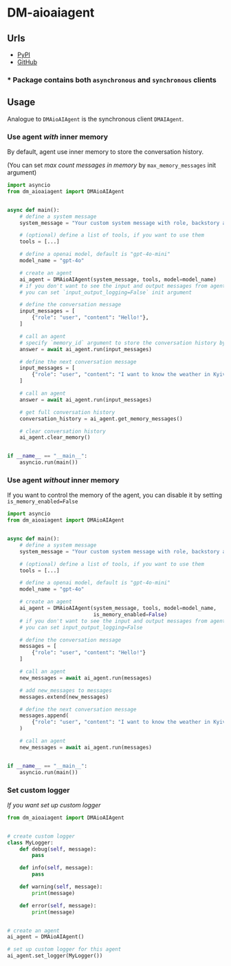 # DM-aioaiagent

## Urls

* [PyPI](https://pypi.org/project/dm-aioaiagent)
* [GitHub](https://github.com/MykhLibs/dm-aioaiagent)

### * Package contains both `asynchronous` and `synchronous` clients

## Usage

Analogue to `DMAioAIAgent` is the synchronous client `DMAIAgent`.

### Use agent *with* inner memory

By default, agent use inner memory to store the conversation history.

(You can set *max count messages in memory* by `max_memory_messages` init argument)

```python
import asyncio
from dm_aioaiagent import DMAioAIAgent


async def main():
    # define a system message
    system_message = "Your custom system message with role, backstory and goal"

    # (optional) define a list of tools, if you want to use them
    tools = [...]

    # define a openai model, default is "gpt-4o-mini"
    model_name = "gpt-4o"

    # create an agent
    ai_agent = DMAioAIAgent(system_message, tools, model=model_name)
    # if you don't want to see the input and output messages from agent
    # you can set `input_output_logging=False` init argument

    # define the conversation message
    input_messages = [
        {"role": "user", "content": "Hello!"},
    ]

    # call an agent
    # specify `memory_id` argument to store the conversation history by your custom id
    answer = await ai_agent.run(input_messages)

    # define the next conversation message
    input_messages = [
        {"role": "user", "content": "I want to know the weather in Kyiv"}
    ]

    # call an agent
    answer = await ai_agent.run(input_messages)

    # get full conversation history
    conversation_history = ai_agent.get_memory_messages()

    # clear conversation history
    ai_agent.clear_memory()


if __name__ == "__main__":
    asyncio.run(main())
```

### Use agent *without* inner memory

If you want to control the memory of the agent, you can disable it by setting `is_memory_enabled=False`

```python
import asyncio
from dm_aioaiagent import DMAioAIAgent


async def main():
    # define a system message
    system_message = "Your custom system message with role, backstory and goal"

    # (optional) define a list of tools, if you want to use them
    tools = [...]

    # define a openai model, default is "gpt-4o-mini"
    model_name = "gpt-4o"

    # create an agent
    ai_agent = DMAioAIAgent(system_message, tools, model=model_name,
                            is_memory_enabled=False)
    # if you don't want to see the input and output messages from agent
    # you can set input_output_logging=False

    # define the conversation message
    messages = [
        {"role": "user", "content": "Hello!"}
    ]

    # call an agent
    new_messages = await ai_agent.run(messages)

    # add new_messages to messages
    messages.extend(new_messages)

    # define the next conversation message
    messages.append(
        {"role": "user", "content": "I want to know the weather in Kyiv"}
    )

    # call an agent
    new_messages = await ai_agent.run(messages)


if __name__ == "__main__":
    asyncio.run(main())
```

### Set custom logger

_If you want set up custom logger_

```python
from dm_aioaiagent import DMAioAIAgent


# create custom logger
class MyLogger:
    def debug(self, message):
        pass

    def info(self, message):
        pass

    def warning(self, message):
        print(message)

    def error(self, message):
        print(message)


# create an agent
ai_agent = DMAioAIAgent()

# set up custom logger for this agent
ai_agent.set_logger(MyLogger())
```
